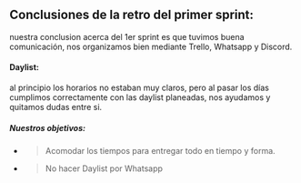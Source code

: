 ## Conclusiones de la retro del primer sprint:

nuestra conclusion acerca del 1er sprint es que tuvimos  buena comunicación, nos organizamos bien mediante Trello, Whatsapp y Discord.

#### Daylist:
al principio los horarios no estaban muy claros, pero al pasar los días cumplimos correctamente con las daylist planeadas, nos ayudamos y quitamos dudas entre si.

##### Nuestros objetivos:
- > Acomodar los tiempos para entregar todo en tiempo y forma.
- > No hacer Daylist por Whatsapp

